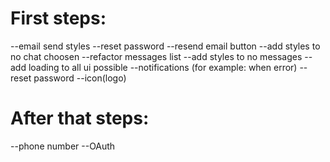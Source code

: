 # First steps:


--email send styles
--reset password
--resend email button
--add styles to no chat choosen
--refactor messages list 
--add styles to no messages
--add loading to all ui possible
--notifications (for example: when error)
--reset password
--icon(logo)

# After that steps:

--phone number
--OAuth
